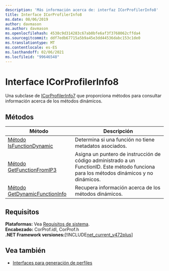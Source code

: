 ```yaml
---
description: 'Más información acerca de: interfaz ICorProfilerInfo8'
title: Interface ICorProfilerInfo8
ms.date: 08/06/2019
author: davmason
ms.author: davmason
ms.openlocfilehash: 4538c9d314283c67ab0bfe6af3f3768062cffda4
ms.sourcegitcommit: ddf7edb67715a5b9a45e3dd44536dabc153c1de0
ms.translationtype: MT
ms.contentlocale: es-ES
ms.lasthandoff: 02/06/2021
ms.locfileid: "99646548"
---
```

# <a name="icorprofilerinfo8-interface"></a>Interface ICorProfilerInfo8

Una subclase de [ICorProfilerInfo7](icorprofilerinfo7-interface.md) que proporciona métodos para consultar información acerca de los métodos dinámicos.

## <a name="methods"></a>Métodos  

| Método|Descripción|  
| ------------|-----------------|  
|[Método IsFunctionDynamic](icorprofilerinfo8-isfunctiondynamic-method.md)| Determina si una función no tiene metadatos asociados.|
|[Método GetFunctionFromIP3](icorprofilerinfo8-getfunctionfromip3-method.md)| Asigna un puntero de instrucción de código administrado a un FunctionID. Este método funciona para los métodos dinámicos y no dinámicos. |
|[Método GetDynamicFunctionInfo](icorprofilerinfo8-getdynamicfunctioninfo-method.md)| Recupera información acerca de los métodos dinámicos. |

## <a name="requirements"></a>Requisitos  

**Plataformas:** Vea [Requisitos de sistema](../../get-started/system-requirements.md).  
**Encabezado:** CorProf.idl, CorProf.h  
**.NET Framework versiones:**[!INCLUDE[net_current_v472plus](../../../../includes/net-current-v472plus.md)]  

## <a name="see-also"></a>Vea también

- [Interfaces para generación de perfiles](profiling-interfaces.md)
